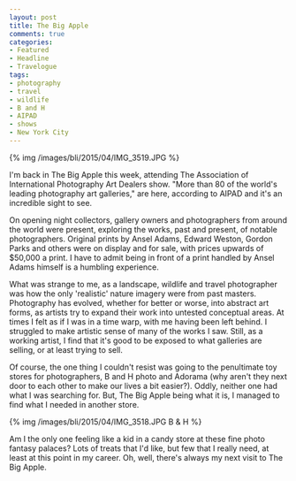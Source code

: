 ```yaml
---
layout: post
title: The Big Apple
comments: true
categories:
- Featured
- Headline
- Travelogue
tags:
- photography
- travel
- wildlife
- B and H
- AIPAD
- shows
- New York City
---
```


{% img /images/bli/2015/04/IMG_3519.JPG %}

I'm back in The Big Apple this week, attending The Association of International Photography Art Dealers show. "More than 80 of the world's leading photography art galleries," are here, according to AIPAD and it's an incredible sight to see. 

<!--more-->

On opening night collectors, gallery owners and photographers from around the world were present, exploring the works, past and present, of notable photographers. Original prints by Ansel Adams, Edward Weston, Gordon Parks and others were on display and for sale, with prices upwards of $50,000 a print. I have to admit being in front of a print handled by Ansel Adams himself is a humbling experience. 

What was strange to me, as a landscape, wildlife and travel photographer was how the only 'realistic' nature imagery were from past masters. Photography has evolved, whether for better or worse, into abstract art forms, as artists try to expand their work into untested conceptual areas. At times I felt as if I was in a time warp, with me having been left behind. I struggled to make artistic sense of many of the works I saw. Still, as a working artist, I find that it's good to be exposed to what galleries are selling, or at least trying to sell. 

Of course, the one thing I couldn't resist was going to the penultimate toy stores for photographers, B and H photo and Adorama (why aren't they next door to each other to make our lives a bit easier?). Oddly, neither one had what I was searching for. But, The Big Apple being what it is, I managed to find what I needed in another store. 

{% img /images/bli/2015/04/IMG_3518.JPG B & H %}

Am I the only one feeling like a kid in a candy store at these fine photo fantasy palaces? Lots of treats that I'd like, but few that I really need, at least at this point in my career. Oh, well, there's always my next visit to The Big Apple. 


